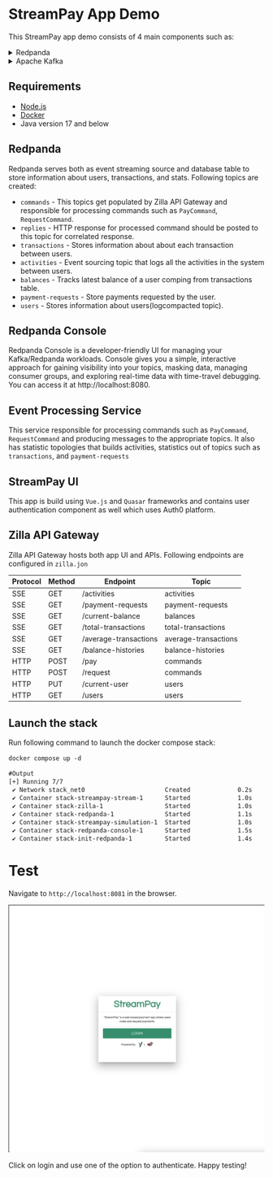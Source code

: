 # StreamPay App Demo
This StreamPay app demo consists of 4 main components such as:

<details>
<summary>Redpanda</summary>
- Redpanda.
- Redpanda Console.
- Event processing service written using Spring Boot.
- Zilla API Gateway that hosts both app web interface and APIs.
- StreamPay app UI
</details>

<details>
<summary>Apache Kafka</summary>
- Apache Kafka.
- Kafbat.
- Event processing service written using Spring Boot.
- Zilla API Gateway that hosts both app web interface and APIs.
- StreamPay app UI
</details>

## Requirements

* [Node.js](http://nodejs.org/)
* [Docker](https://www.docker.com/)
* Java version 17 and below


## Redpanda
Redpanda serves both as event streaming source and database table to store information about users, transactions,
and stats. Following topics are created:
- `commands` - This topics get populated by Zilla API Gateway and responsible for processing commands
such as `PayCommand`, `RequestCommand`.
- `replies` - HTTP response for processed command should be posted to this topic for correlated response.
- `transactions` - Stores information about about each transaction between users.
- `activities` - Event sourcing topic that logs all the activities in the system between users.
- `balances` - Tracks latest balance of a user comping from transactions table.
- `payment-requests` - Store payments requested by the user.
- `users` - Stores information about users(logcompacted topic).

## Redpanda Console
Redpanda Console is a developer-friendly UI for managing your Kafka/Redpanda workloads. Console gives you a simple,
interactive approach for gaining visibility into your topics, masking data, managing consumer groups, and exploring 
real-time data with time-travel debugging. You can access it at http://localhost:8080.

## Event Processing Service
This service responsible for processing commands such as `PayCommand`, `RequestCommand` and producing messages
to the appropriate topics. It also has statistic topologies that builds activities, statistics out of topics such as
`transactions`, and `payment-requests`

## StreamPay UI
This app is build using `Vue.js` and `Quasar` frameworks and contains user authentication component as well
which uses Auth0 platform.

## Zilla API Gateway
Zilla API Gateway hosts both app UI and APIs. Following endpoints are configured in `zilla.jon`

| Protocol | Method | Endpoint              | Topic                |
|----------|--------|-----------------------|----------------------|
| SSE      | GET    | /activities           | activities           |
| SSE      | GET    | /payment-requests     | payment-requests     |
| SSE      | GET    | /current-balance      | balances             |
| SSE      | GET    | /total-transactions   | total-transactions   |
| SSE      | GET    | /average-transactions | average-transactions |
| SSE      | GET    | /balance-histories    | balance-histories    |
| HTTP     | POST   | /pay                  | commands             |
| HTTP     | POST   | /request              | commands             |
| HTTP     | PUT    | /current-user         | users                |
| HTTP     | GET    | /users                | users                |


## Launch the stack
Run following command to launch the docker compose stack:

```shell
docker compose up -d
```

```shell
#Output
[+] Running 7/7
 ✔ Network stack_net0                      Created             0.2s
 ✔ Container stack-streampay-stream-1      Started             1.0s
 ✔ Container stack-zilla-1                 Started             1.0s
 ✔ Container stack-redpanda-1              Started             1.1s
 ✔ Container stack-streampay-simulation-1  Started             1.0s
 ✔ Container stack-redpanda-console-1      Started             1.5s
 ✔ Container stack-init-redpanda-1         Started             1.4s
 ```

# Test

Navigate to `http://localhost:8081` in the browser.

![screenshot](./assets/screenshot.png)

Click on login and use one of the option to authenticate. Happy testing!
